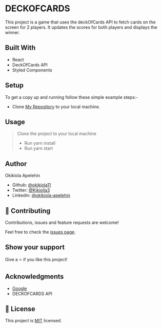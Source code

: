 # DECKOFCARDS

This project is a game that uses the deckOfCards API to fetch cards on the screen for 2 players.
It updates the scores for both players and displays the winner. 

## Built With
- React
- DeckOfCards API
- Styled Components

## Setup
To get a copy up and running follow these simple example steps:-

- Clone 
[My Repository](https://github.com/okikiola11/deckofcards.git) to your local machine.



## Usage
> Clone the project to your local machine
>  - Run yarn install
> - Run yarn start
>


## Author
 Okikiola Apelehin

- Github: [@okikiola11](https://github.com/okikiola11)
- Twitter: [@Kikiolla3](https://twitter.com/Kikiolla3)
- Linkedin: [@okikiola-apelehin](https://www.linkedin.com/in/okikiola-apelehin-459008122/)

## 🤝 Contributing

Contributions, issues and feature requests are welcome!

Feel free to check the [issues page](https://github.com/okikiola11/deckofcards/issues).

## Show your support

Give a ⭐️ if you like this project!

## Acknowledgments

- <a href="https://google.com">Google</a>
- DECKOFCARDS API

## 📝 License

This project is [MIT](lic.url) licensed.